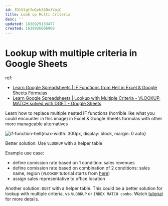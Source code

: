 ```yaml
---
id: fD1VlgtfwGzb36Dv3VajC
title: Look up Multi Criteria
desc: ''
updated: 1638929133477
created: 1638926606960
---
```

# Lookup with multiple criteria in Google Sheets

ref: 
- [Learn Google Spreadsheets | IF Functions from Hell in Excel & Google Sheets Formulas](https://www.youtube.com/watch?v=6cwZoKdZh94) 
- [Learn Google Spreadsheets | Lookup with Multiple Criteria - VLOOKUP, MATCH solved with DGET - Google Sheets](https://www.youtube.com/watch?v=lipWG59UJts)

Learn how to replace multiple nested IF functions (horrible like what you could encounter in this image) in Excel & Google Sheets formulas with other more manageable alternatives

![if-function-hell](https://i.imgur.com/PPP75Vv.jpg){max-width: 300px, display: block, margin: 0 auto}

Better solution: Use `VLOOKUP` with a helper table

Example use case:
- define comission rate based on 1 condition: sales revenues
- define comission rate based on combination of 2 conditions: sales name, region (`VLOOKUP` tutorial starts from [here](https://youtu.be/6cwZoKdZh94?t=691))
- assign sales representative to office location

Another solution: `DGET` with a helper table. This could be a better solution for lookup with multiple criteria, vs `VLOOKUP` or `INDEX MATCH combo`. Watch [tutorial](https://www.youtube.com/watch?v=lipWG59UJts) for more details.
